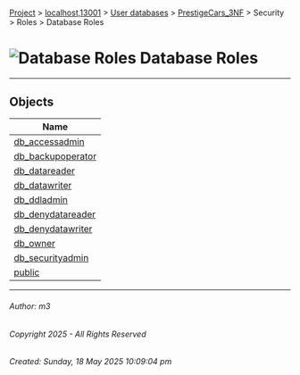 #### 

[Project](../../../../../../index.md) > [localhost,13001](../../../../../index.md) > [User databases](../../../../index.md) > [PrestigeCars_3NF](../../../index.md) > Security > Roles > Database Roles

# ![Database Roles](../../../../../../Images/Role_Database32.png) Database Roles

---

## <a name="#objects"></a>Objects

| Name |
|---|
| [db_accessadmin](dbo_db_accessadmin.md) |
| [db_backupoperator](dbo_db_backupoperator.md) |
| [db_datareader](dbo_db_datareader.md) |
| [db_datawriter](dbo_db_datawriter.md) |
| [db_ddladmin](dbo_db_ddladmin.md) |
| [db_denydatareader](dbo_db_denydatareader.md) |
| [db_denydatawriter](dbo_db_denydatawriter.md) |
| [db_owner](dbo_db_owner.md) |
| [db_securityadmin](dbo_db_securityadmin.md) |
| [public](dbo_public.md) |


---

###### Author:  m3

###### Copyright 2025 - All Rights Reserved

###### Created: Sunday, 18 May 2025 10:09:04 pm

